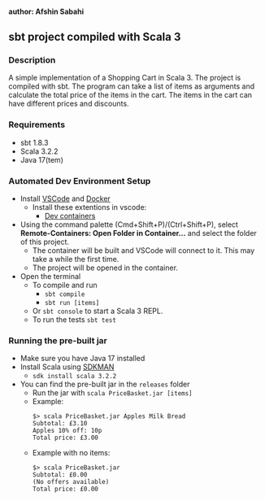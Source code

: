 #### author: Afshin Sabahi

## sbt project compiled with Scala 3

### Description
A simple implementation of a Shopping Cart in Scala 3. The project is compiled with sbt.
The program can take a list of items as arguments and calculate the total price of the items in the cart.
The items in the cart can have different prices and discounts.

### Requirements
- sbt 1.8.3
- Scala 3.2.2
- Java 17(tem)

### Automated Dev Environment Setup
- Install [VSCode](https://code.visualstudio.com/) and [Docker](https://www.docker.com/products/docker-desktop)
    - Install these extentions in vscode:
        - [Dev containers](https://marketplace.visualstudio.com/items?itemName=ms-vscode-remote.remote-containers)
- Using the command palette (Cmd+Shift+P)/(Ctrl+Shift+P), select **Remote-Containers: Open Folder in Container...** and select the folder of this project.
    - The container will be built and VSCode will connect to it. This may take a while the first time.
    - The project will be opened in the container.
- Open the terminal
    - To compile and run
        - `sbt compile`
        - `sbt run [items]`
    - Or `sbt console` to start a Scala 3 REPL.
    - To run the tests `sbt test`

### Running the pre-built jar
- Make sure you have Java 17 installed
- Install Scala using [SDKMAN](https://sdkman.io/)
    - `sdk install scala 3.2.2`
- You can find the pre-built jar in the `releases` folder
    - Run the jar with `scala PriceBasket.jar [items]`
    - Example:
      ```
      $> scala PriceBasket.jar Apples Milk Bread
      Subtotal: £3.10
      Apples 10% off: 10p
      Total price: £3.00
        ```
    - Example with no items:
      ```
      $> scala PriceBasket.jar
      Subtotal: £0.00
      (No offers available)
      Total price: £0.00
      ```
